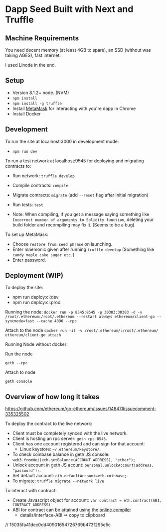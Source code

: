 # Dapp Seed Built with Next and Truffle

## Machine Requirements

You need decent memory (at least 4GB to spare), an SSD (without was taking AGES), fast internet.

I used Linode in the end.

## Setup

  - Version 8.1.2+ node. (NVM)
  - `npm install`
  - `npm install -g truffle`
  - Install [MetaMask](https://metamask.io/) for interacting with you're dapp in Chrome
  - Install Docker

## Development

To run the site at localhost:3000 in development mode:
  - `npm run dev`

To run a test network at localhost:9545 for deploying and migrating contracts to:
  - Run network: `truffle develop`
  - Compile contracts: `compile`
  - Migrate contracts: `migrate` (add `--reset` flag after initial migration)
  - Run tests: `test`

  - Note: When compiling, if you get a message saying something like `Incorrect number of arguments to Solidity function`, deleting your build folder and recompiling may fix it. (Seems to be a bug).

To set up MetaMask:
  - Choose `restore from seed phrase` on launching.
  - Enter mnemonic given after running `truffle develop` (Something like `candy maple cake sugar etc.`).
  - Enter password.

## Deployment (WIP)

To deploy the site:
  - npm run deploy:ci:dev
  - npm run deploy:ci:prod

Running the node:
`docker run -p 8545:8545 -p 30303:30303 -d -v /root/.ethereum:/root/.ethereum --restart always ethereum/client-go --syncmode=fast --cache 4096 --rpc`

Attach to the node
`docker run -it -v /root/.ethereum/:/root/.ethereum/ ethereum/client-go attach`

Running Node without docker:

Run the node

`geth --rpc`

Attach to node

`geth console`

## Overview of how long it takes
https://github.com/ethereum/go-ethereum/issues/14647#issuecomment-335325502

To deploy the contract to the live network:
- Client must be completely synced with the live network.
- Client is hosting an rpc server: `geth rpc 8545`.
- Client has one account registered and can sign for that account:
  - Linux keystore: `~/.ethereum/keystore/`.
- To check coinbase balance in geth JS console: `web3.fromWei(eth.getBalance(ACCOUNT_ADDRESS), "ether");`.
- Unlock account in geth JS acount: `personal.unlockAccount(address, "password");`.
- Set default account: `eth.defaultAccount=eth.coinbase;`.
- To migrate: `truffle migrate --network live`

To interact with contract:
- Create Javascript object for account: `var contract = eth.contract(ABI, CONTRACT_ADDRESS)`
- ABI for contract can be attained using the [online compiler](https://remix.ethereum.org/)
  - details/interface-ABI => copy to clipboard

// 15035fa41dec0dd40901654726769b473f295e5c

